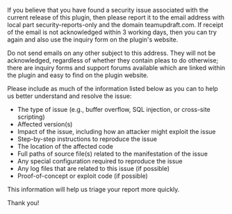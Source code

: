If you believe that you have found a security issue associated with the current release of this plugin, then please report it to the email address with local part security-reports-only and the domain teamupdraft.com. If receipt of the email is not acknowledged within 3 working days, then you can try again and also use the inquiry form on the plugin's website.

Do not send emails on any other subject to this address. They will not be acknowledged, regardless of whether they contain pleas to do otherwise; there are inquiry forms and support forums available which are linked within the plugin and easy to find on the plugin website.

Please include as much of the information listed below as you can to help us better understand and resolve the issue:

* The type of issue (e.g., buffer overflow, SQL injection, or cross-site scripting)
* Affected version(s)
* Impact of the issue, including how an attacker might exploit the issue
* Step-by-step instructions to reproduce the issue
* The location of the affected code
* Full paths of source file(s) related to the manifestation of the issue
* Any special configuration required to reproduce the issue
* Any log files that are related to this issue (if possible)
* Proof-of-concept or exploit code (if possible)

This information will help us triage your report more quickly.

Thank you!